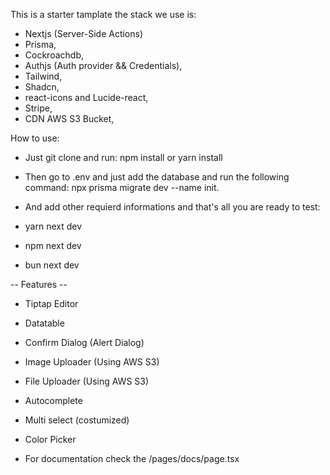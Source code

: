 This is a starter tamplate the stack we use is:

- Nextjs (Server-Side Actions)
- Prisma,
- Cockroachdb,
- Authjs (Auth provider && Credentials),
- Tailwind,
- Shadcn,
- react-icons and Lucide-react,
- Stripe,
- CDN AWS S3 Bucket,

How to use:

- Just git clone and run:
  npm install or yarn install

- Then go to .env and just add the database and run the following command:
  npx prisma migrate dev --name init.

- And add other requierd informations and that's all you are ready to test:

- yarn next dev
- npm next dev
- bun next dev

-- Features --

- Tiptap Editor
- Datatable
- Confirm Dialog (Alert Dialog)
- Image Uploader (Using AWS S3)
- File Uploader (Using AWS S3)
- Autocomplete
- Multi select (costumized)
- Color Picker

- For documentation check the /pages/docs/page.tsx
